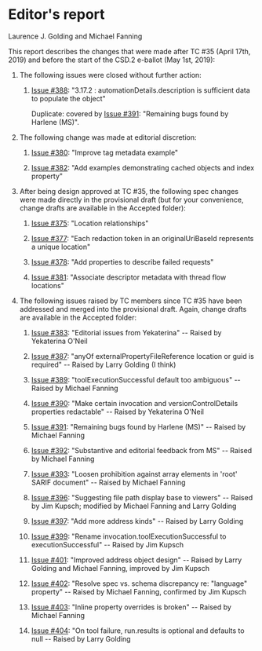 # Editor's report

Laurence J. Golding and Michael Fanning

This report describes the changes that were made after TC #35 (April 17th, 2019) and before the start of the CSD.2 e-ballot (May 1st, 2019):

1. The following issues were closed without further action:

    1. [Issue #388](https://github.com/oasis-tcs/sarif-spec/issues/388): "3.17.2 : automationDetails.description is sufficient data to populate the object"

        Duplicate: covered by [Issue #391](https://github.com/oasis-tcs/sarif-spec/issues/391): "Remaining bugs found by Harlene (MS)".

1. The following change was made at editorial discretion:

    1. [Issue #380](https://github.com/oasis-tcs/sarif-spec/issues/380): "Improve tag metadata example"

    1. [Issue #382](https://github.com/oasis-tcs/sarif-spec/issues/382): "Add examples demonstrating cached objects and index property"

1. After being design approved at TC #35, the following spec changes were made directly in the provisional draft (but for your convenience, change drafts are available in the Accepted folder):

    1. [Issue #375](https://github.com/oasis-tcs/sarif-spec/issues/375): "Location relationships"

    1. [Issue #377](https://github.com/oasis-tcs/sarif-spec/issues/377): "Each redaction token in an originalUriBaseId represents a unique location"

    1. [Issue #378](https://github.com/oasis-tcs/sarif-spec/issues/378): "Add properties to describe failed requests"

    1. [Issue #381](https://github.com/oasis-tcs/sarif-spec/issues/381): "Associate descriptor metadata with thread flow locations"

1. The following issues raised by TC members since TC #35 have been addressed and merged into the provisional draft. Again, change drafts are available in the Accepted folder:

    1. [Issue #383](https://github.com/oasis-tcs/sarif-spec/issues/383): "Editorial issues from Yekaterina" -- Raised by Yekaterina O'Neil

    1. [Issue #387](https://github.com/oasis-tcs/sarif-spec/issues/387): "anyOf externalPropertyFileReference location or guid is required" -- Raised by Larry Golding (I think)

    1. [Issue #389](https://github.com/oasis-tcs/sarif-spec/issues/389): "toolExecutionSuccessful default too ambiguous" -- Raised by Michael Fanning

    1. [Issue #390](https://github.com/oasis-tcs/sarif-spec/issues/390): "Make certain invocation and versionControlDetails properties redactable" -- Raised by Yekaterina O'Neil

    1. [Issue #391](https://github.com/oasis-tcs/sarif-spec/issues/391): "Remaining bugs found by Harlene (MS)" -- Raised by Michael Fanning

    1. [Issue #392](https://github.com/oasis-tcs/sarif-spec/issues/392): "Substantive and editorial feedback from MS" -- Raised by Michael Fanning

    1. [Issue #393](https://github.com/oasis-tcs/sarif-spec/issues/393): "Loosen prohibition against array elements in 'root' SARIF document" -- Raised by Michael Fanning

    1. [Issue #396](https://github.com/oasis-tcs/sarif-spec/issues/396): "Suggesting file path display base to viewers" -- Raised by Jim Kupsch; modified by Michael Fanning and Larry Golding

    1. [Issue #397](https://github.com/oasis-tcs/sarif-spec/issues/397): "Add more address kinds" -- Raised by Larry Golding

    1. [Issue #399](https://github.com/oasis-tcs/sarif-spec/issues/399): "Rename invocation.toolExecutionSuccessful to executionSuccessful" -- Raised by Jim Kupsch

    1. [Issue #401](https://github.com/oasis-tcs/sarif-spec/issues/401): "Improved address object design" -- Raised by Larry Golding and Michael Fanning, improved by Jim Kupsch

    1. [Issue #402](https://github.com/oasis-tcs/sarif-spec/issues/402): "Resolve spec vs. schema discrepancy re: "language" property" -- Raised by Michael Fanning, confirmed by Jim Kupsch

    1. [Issue #403](https://github.com/oasis-tcs/sarif-spec/issues/403): "Inline property overrides is broken" -- Raised by Michael Fanning

    1. [Issue #404](https://github.com/oasis-tcs/sarif-spec/issues/404): "On tool failure, run.results is optional and defaults to null -- Raised by Larry Golding
